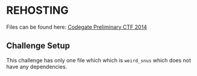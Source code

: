 # REHOSTING

Files can be found here: [Codegate Preliminary CTF 2014](https://github.com/pwncollege/ctf-archive/blob/main/codegateprelims2014/weirdsnus/weird_snus)

## Challenge Setup
This challenge has only one file which which is `weird_snus` which does not have any dependencies.